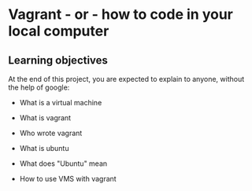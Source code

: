 # Vagrant - or - how to code in your local computer

## Learning objectives

At the end of this project, you are expected to explain to anyone, without the help of google:

* What is a virtual machine

* What is vagrant

* Who wrote vagrant

* What is ubuntu

* What does "Ubuntu" mean

* How to use VMS with vagrant

